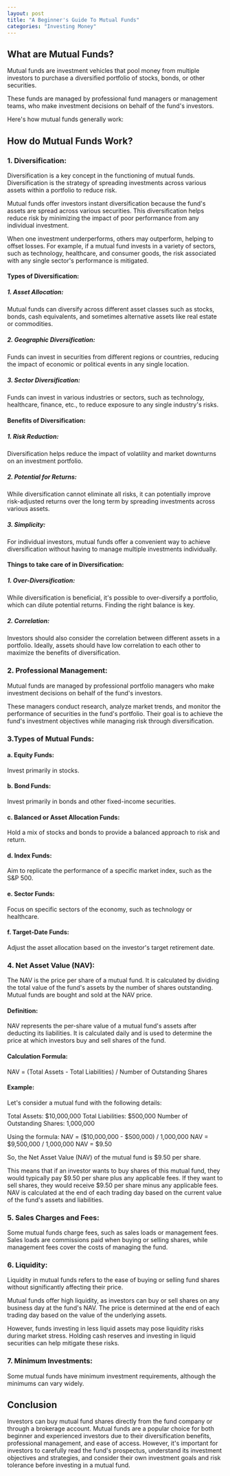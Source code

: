 ```yaml
---
layout: post
title: "A Beginner's Guide To Mutual Funds"
categories: "Investing Money"
---
```

## What are Mutual Funds?

Mutual funds are investment vehicles that pool money from multiple investors to purchase a diversified portfolio of stocks, bonds, or other securities.

These funds are managed by professional fund managers or management teams, who make investment decisions on behalf of the fund's investors.

Here's how mutual funds generally work:

## How do Mutual Funds Work?

### 1. Diversification: 

Diversification is a key concept in the functioning of mutual funds. Diversification is the strategy of spreading investments across various assets within a portfolio to reduce risk. 

Mutual funds offer investors instant diversification because the fund's assets are spread across various securities. This diversification helps reduce risk by minimizing the impact of poor performance from any individual investment.

When one investment underperforms, others may outperform, helping to offset losses. For example, if a mutual fund invests in a variety of sectors, such as technology, healthcare, and consumer goods, the risk associated with any single sector's performance is mitigated.

#### Types of Diversification:

##### 1. Asset Allocation:
Mutual funds can diversify across different asset classes such as stocks, bonds, cash equivalents, and sometimes alternative assets like real estate or commodities.

##### 2. Geographic Diversification:
Funds can invest in securities from different regions or countries, reducing the impact of economic or political events in any single location.

##### 3. Sector Diversification:
Funds can invest in various industries or sectors, such as technology, healthcare, finance, etc., to reduce exposure to any single industry's risks.

#### Benefits of Diversification:

##### 1. Risk Reduction:
Diversification helps reduce the impact of volatility and market downturns on an investment portfolio.

##### 2. Potential for Returns:
While diversification cannot eliminate all risks, it can potentially improve risk-adjusted returns over the long term by spreading investments across various assets.

##### 3. Simplicity:
For individual investors, mutual funds offer a convenient way to achieve diversification without having to manage multiple investments individually.

#### Things to take care of in Diversification:

##### 1. Over-Diversification:
While diversification is beneficial, it's possible to over-diversify a portfolio, which can dilute potential returns. Finding the right balance is key.

##### 2. Correlation:
Investors should also consider the correlation between different assets in a portfolio. Ideally, assets should have low correlation to each other to maximize the benefits of diversification.

### 2. Professional Management: 

Mutual funds are managed by professional portfolio managers who make investment decisions on behalf of the fund's investors.

These managers conduct research, analyze market trends, and monitor the performance of securities in the fund's portfolio. Their goal is to achieve the fund's investment objectives while managing risk through diversification.

### 3.Types of Mutual Funds:

#### a. Equity Funds: 
Invest primarily in stocks.

#### b. Bond Funds: 
Invest primarily in bonds and other fixed-income securities.

#### c. Balanced or Asset Allocation Funds:
Hold a mix of stocks and bonds to provide a balanced approach to risk and return.

#### d. Index Funds:
Aim to replicate the performance of a specific market index, such as the S&P 500.

#### e. Sector Funds:
Focus on specific sectors of the economy, such as technology or healthcare.

#### f. Target-Date Funds:
Adjust the asset allocation based on the investor's target retirement date.

### 4. Net Asset Value (NAV):
The NAV is the price per share of a mutual fund. It is calculated by dividing the total value of the fund's assets by the number of shares outstanding. Mutual funds are bought and sold at the NAV price.

#### Definition:
NAV represents the per-share value of a mutual fund's assets after deducting its liabilities. It is calculated daily and is used to determine the price at which investors buy and sell shares of the fund.

#### Calculation Formula:
NAV = (Total Assets - Total Liabilities) / Number of Outstanding Shares

#### Example:
Let's consider a mutual fund with the following details:

Total Assets: $10,000,000
Total Liabilities: $500,000
Number of Outstanding Shares: 1,000,000

Using the formula:
NAV = ($10,000,000 - $500,000) / 1,000,000
NAV = $9,500,000 / 1,000,000
NAV = $9.50

So, the Net Asset Value (NAV) of the mutual fund is $9.50 per share.

This means that if an investor wants to buy shares of this mutual fund, they would typically pay $9.50 per share plus any applicable fees. If they want to sell shares, they would receive $9.50 per share minus any applicable fees. NAV is calculated at the end of each trading day based on the current value of the fund's assets and liabilities.

### 5. Sales Charges and Fees: 
Some mutual funds charge fees, such as sales loads or management fees. Sales loads are commissions paid when buying or selling shares, while management fees cover the costs of managing the fund.

### 6. Liquidity:
Liquidity in mutual funds refers to the ease of buying or selling fund shares without significantly affecting their price. 

Mutual funds offer high liquidity, as investors can buy or sell shares on any business day at the fund's NAV. The price is determined at the end of each trading day based on the value of the underlying assets.

However, funds investing in less liquid assets may pose liquidity risks during market stress. Holding cash reserves and investing in liquid securities can help mitigate these risks.

### 7. Minimum Investments: 
Some mutual funds have minimum investment requirements, although the minimums can vary widely.

## Conclusion
Investors can buy mutual fund shares directly from the fund company or through a brokerage account. Mutual funds are a popular choice for both beginner and experienced investors due to their diversification benefits, professional management, and ease of access. However, it's important for investors to carefully read the fund's prospectus, understand its investment objectives and strategies, and consider their own investment goals and risk tolerance before investing in a mutual fund.
